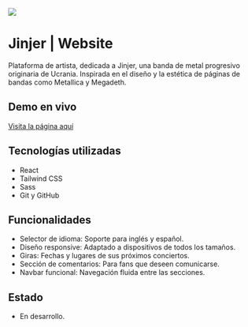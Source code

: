 ![](https://github.com/EmmaLCruz/nephews/blob/main/public/jinjer-banner.jpg)

# Jinjer | Website

Plataforma de artista, dedicada a Jinjer, una banda de metal progresivo originaria de Ucrania. Inspirada en el diseño y la estética de páginas de bandas como Metallica y Megadeth.

## Demo en vivo

[Visita la página aquí](https://jinjer.vercel.app/)

## Tecnologías utilizadas

- React
- Tailwind CSS
- Sass
- Git y GitHub

## Funcionalidades

- Selector de idioma: Soporte para inglés y español.
- Diseño responsive: Adaptado a dispositivos de todos los tamaños.
- Giras: Fechas y lugares de sus próximos conciertos.
- Sección de comentarios: Para fans que deseen comunicarse.
- Navbar funcional: Navegación fluida entre las secciones.

## Estado

- En desarrollo.
